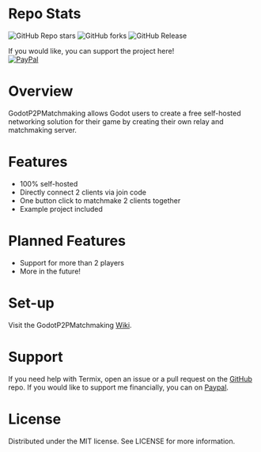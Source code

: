 # Repo Stats
![GitHub Repo stars](https://img.shields.io/github/stars/LukeGus/GodotP2PMatchmaking?style=flat&label=Stars)
![GitHub forks](https://img.shields.io/github/forks/LukeGus/GodotP2PMatchmaking?style=flat&label=Forks)
![GitHub Release](https://img.shields.io/github/v/release/LukeGus/GodotP2PMatchmaking?style=flat&label=Release)

If you would like, you can support the project here!\
[![PayPal](https://img.shields.io/badge/PayPal-00457C?style=for-the-badge&logo=paypal&logoColor=white)](https://paypal.me/LukeGustafson803)

# Overview
GodotP2PMatchmaking allows Godot users to create a free self-hosted networking solution for their game by creating their own relay and matchmaking server.

# Features
- 100% self-hosted
- Directly connect 2 clients via join code
- One button click to matchmake 2 clients together
- Example project included

# Planned Features
- Support for more than 2 players
- More in the future!

# Set-up
Visit the GodotP2PMatchmaking [Wiki](https://github.com/LukeGus/GodotP2PMatchmaking/wiki).

# Support
If you need help with Termix, open an issue or a pull request on the [GitHub](https://github.com/LukeGus/GodotP2PMatchmaking/issues) repo. If you would like to support me financially, you can on [Paypal](https://paypal.me/LukeGustafson803).

# License
Distributed under the MIT license. See LICENSE for more information.
